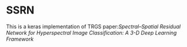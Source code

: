 # SSRN
This is a keras implementation of TRGS paper:*Spectral–Spatial Residual Network for Hyperspectral Image Classification: A 3-D Deep Learning Framework*
